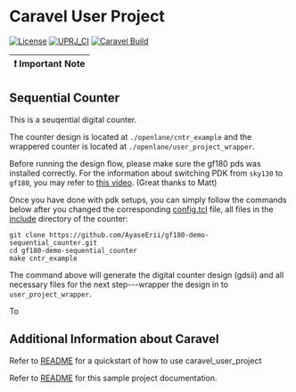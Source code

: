 # Caravel User Project

[![License](https://img.shields.io/badge/License-Apache%202.0-blue.svg)](https://opensource.org/licenses/Apache-2.0) [![UPRJ_CI](https://github.com/efabless/caravel_project_example/actions/workflows/user_project_ci.yml/badge.svg)](https://github.com/efabless/caravel_project_example/actions/workflows/user_project_ci.yml) [![Caravel Build](https://github.com/efabless/caravel_project_example/actions/workflows/caravel_build.yml/badge.svg)](https://github.com/efabless/caravel_project_example/actions/workflows/caravel_build.yml)

| :exclamation: Important Note            |
|-----------------------------------------|

## Sequential Counter

This is a seuqential digital counter.

The counter design is located at `./openlane/cntr_example` and the wrappered counter is located at `./openlane/user_project_wrapper`.

Before running the design flow, please make sure the gf180 pds was installed correctly. For the information about switching PDK from `sky130` to `gf180`, you may refer to [this video](https://www.youtube.com/watch?v=4-kISttsPbY). (Great thanks to Matt)

Once you have done with pdk setups, you can simply follow the commands below after you changed the corresponding [config.tcl](https://github.com/AyaseErii/gf180-demo-sequential_counter/blob/main/openlane/cntr_example/config.tcl) file, all files in the [include](https://github.com/AyaseErii/gf180-demo-sequential_counter/blob/main/openlane/cntr_example) directory of the counter:
```
git clone https://github.com/AyaseErii/gf180-demo-sequential_counter.git
cd gf180-demo-sequential_counter
make cntr_example
```

The command above will generate the digital counter design (gdsii) and all necessary files for the next step---wrapper the design in to `user_project_wrapper`.

To 


## Additional Information about Caravel

Refer to [README](docs/source/index.rst#section-quickstart) for a quickstart of how to use caravel_user_project

Refer to [README](docs/source/index.rst) for this sample project documentation. 
